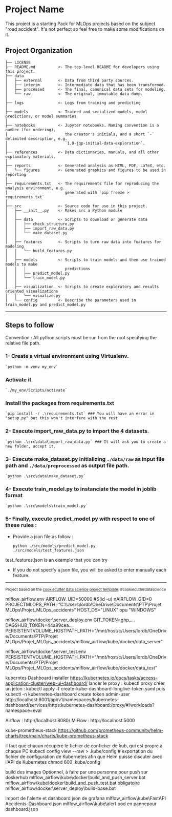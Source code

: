 Project Name
==============================

This project is a starting Pack for MLOps projects based on the subject "road accident". It's not perfect so feel free to make some modifications on it.

Project Organization
------------

    ├── LICENSE
    ├── README.md          <- The top-level README for developers using this project.
    ├── data
    │   ├── external       <- Data from third party sources.
    │   ├── interim        <- Intermediate data that has been transformed.
    │   ├── processed      <- The final, canonical data sets for modeling.
    │   └── raw            <- The original, immutable data dump.
    │
    ├── logs               <- Logs from training and predicting
    │
    ├── models             <- Trained and serialized models, model predictions, or model summaries
    │
    ├── notebooks          <- Jupyter notebooks. Naming convention is a number (for ordering),
    │                         the creator's initials, and a short `-` delimited description, e.g.
    │                         `1.0-jqp-initial-data-exploration`.
    │
    ├── references         <- Data dictionaries, manuals, and all other explanatory materials.
    │
    ├── reports            <- Generated analysis as HTML, PDF, LaTeX, etc.
    │   └── figures        <- Generated graphics and figures to be used in reporting
    │
    ├── requirements.txt   <- The requirements file for reproducing the analysis environment, e.g.
    │                         generated with `pip freeze > requirements.txt`
    │
    ├── src                <- Source code for use in this project.
    │   ├── __init__.py    <- Makes src a Python module
    │   │
    │   ├── data           <- Scripts to download or generate data
    │   │   ├── check_structure.py    
    │   │   ├── import_raw_data.py 
    │   │   └── make_dataset.py
    │   │
    │   ├── features       <- Scripts to turn raw data into features for modeling
    │   │   └── build_features.py
    │   │
    │   ├── models         <- Scripts to train models and then use trained models to make
    │   │   │                 predictions
    │   │   ├── predict_model.py
    │   │   └── train_model.py
    │   │
    │   ├── visualization  <- Scripts to create exploratory and results oriented visualizations
    │   │   └── visualize.py
    │   └── config         <- Describe the parameters used in train_model.py and predict_model.py

---------

## Steps to follow 

Convention : All python scripts must be run from the root specifying the relative file path.

### 1- Create a virtual environment using Virtualenv.

    `python -m venv my_env`

###   Activate it 

    `./my_env/Scripts/activate`

###   Install the packages from requirements.txt

    `pip install -r .\requirements.txt` ### You will have an error in "setup.py" but this won't interfere with the rest

### 2- Execute import_raw_data.py to import the 4 datasets.

    `python .\src\data\import_raw_data.py` ### It will ask you to create a new folder, accept it.

### 3- Execute make_dataset.py initializing `./data/raw` as input file path and `./data/preprocessed` as output file path.

    `python .\src\data\make_dataset.py`

### 4- Execute train_model.py to instanciate the model in joblib format

    `python .\src\models\train_model.py`

### 5- Finally, execute predict_model.py with respect to one of these rules :
  
  - Provide a json file as follow : 

    
    `python ./src/models/predict_model.py ./src/models/test_features.json`

  test_features.json is an example that you can try 

  - If you do not specify a json file, you will be asked to enter manually each feature. 


------------------------

<p><small>Project based on the <a target="_blank" href="https://drivendata.github.io/cookiecutter-data-science/">cookiecutter data science project template</a>. #cookiecutterdatascience</small></p>



mlflow_airflow\.env
AIRFLOW_UID=50000 #$(id -u)
nAIRFLOW_GID=0
PROJECTMLOPS_PATH="C:\Users\lordb\OneDrive\Documents\PTP\Projet MLOps\Projet_MLOps_accidents"
HOST_OS="LINUX" opu "WINDOWS"

mlflow_airflow\docker\server_deploy\.env
GIT_TOKEN=ghp_...
DAGSHUB_TOKEN=44a99cea...
PERSISTENTVOLUME_HOSTPATH_PATH="/mnt/host/c/Users/lordb/OneDrive/Documents/PTP/Projet MLOps/Projet_MLOps_accidents/mlflow_airflow/kube/docker/data_server"

mlflow_airflow\docker\server_test\.env
PERSISTENTVOLUME_HOSTPATH_PATH="/mnt/host/c/Users/lordb/OneDrive/Documents/PTP/Projet MLOps/Projet_MLOps_accidents/mlflow_airflow/kube/docker/data_test"

kuberntes Dashboard
installer 
https://kubernetes.io/docs/tasks/access-application-cluster/web-ui-dashboard/
lancer le proxy : kubectl proxy 
créer un jeton : kubectl apply -f create-kube-dashboard-longlive-token.yaml
puis kubectl -n kubernetes-dashboard create token admin-user
http://localhost:8001/api/v1/namespaces/kubernetes-dashboard/services/https:kubernetes-dashboard:/proxy/#/workloads?namespace=eval

Airflow : http://localhost:8080/
MlFlow : http://localhost:5000


kube-prometheus-stack
https://github.com/prometheus-community/helm-charts/tree/main/charts/kube-prometheus-stack

il faut que chacun récupére le fichier de conficher de kub, qui est propre à chaque PC 
kubectl config view --raw > .kube/config # exportation du fichier de configuration de Kubernetes afin que Helm puisse discuter avec l'API de Kubernetes
chmod 600 .kube/config

build des images 
Optionnel, à faire par une personne pour push sur doskerhub
    mlflow_airflow\kube\docker\build_and_push_server.bat
    mlflow_airflow\kube\docker\build_and_push_test.bat
obligatoire 
    mlflow_airflow\docker\server_deploy\build-base.bat

import de l'alerte et dashboard json de grafana
mlflow_airflow\kube\FastAPI Accidents-Dashboard.json
mlflow_airflow\kube\alert pod en pannepour dashboard.json